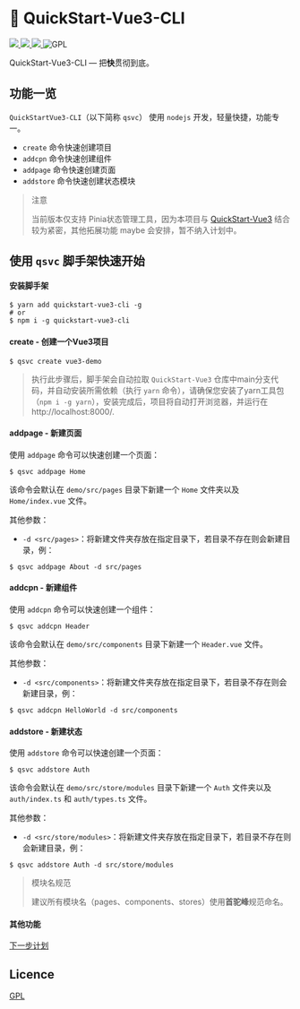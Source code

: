 

<p align="center">
<h1>🐾 QuickStart-Vue3-CLI</h1>
</p>
<p>
  <a href="https://www.npmjs.org/package/quickstart-vue3-cli" target='_blank'>
    <img src="https://img.shields.io/npm/v/quickstart-vue3-cli">
  </a>
  <a href="https://npmcharts.com/compare/quickstart-vue3-cli?minimal=true" target='_blank'>
    <img src="https://img.shields.io/npm/dt/quickstart-vue3-cli.svg">
  </a>
  <a href="https://npmcharts.com/compare/quickstart-vue3-cli?minimal=true" target='_blank'>
    <img src="https://img.shields.io/github/size/yesmore/QuickStart-Vue3-CLI/index.js">
  </a>
    <img src="https://img.shields.io/github/license/yesmore/QuickStart-Vue3-CLI" alt="GPL"/> 
</p>

QuickStart-Vue3-CLI — 把**快**贯彻到底。

## 功能一览

`QuickStartVue3-CLI`（以下简称 `qsvc`） 使用 `nodejs` 开发，轻量快捷，功能专一。

- `create` 命令快速创建项目
- `addcpn` 命令快速创建组件
- `addpage` 命令快速创建页面
- `addstore` 命令快速创建状态模块

> 注意
>
> 当前版本仅支持 Pinia状态管理工具，因为本项目与 [QuickStart-Vue3](https://github.com/yesmore/QuickStart-Vue3) 结合较为紧密，其他拓展功能 maybe 会安排，暂不纳入计划中。

## 使用 `qsvc` 脚手架快速开始

#### 安装脚手架

```shell
$ yarn add quickstart-vue3-cli -g
# or
$ npm i -g quickstart-vue3-cli
```

#### create - 创建一个Vue3项目

```shell
$ qsvc create vue3-demo
```

> 执行此步骤后，脚手架会自动拉取 `QuickStart-Vue3` 仓库中main分支代码，并自动安装所需依赖（执行 `yarn` 命令），请确保您安装了yarn工具包（`npm i -g yarn`），安装完成后，项目将自动打开浏览器，并运行在 http://localhost:8000/.

#### addpage - 新建页面

使用 `addpage` 命令可以快速创建一个页面：

```shell
$ qsvc addpage Home
```

该命令会默认在 `demo/src/pages` 目录下新建一个 `Home` 文件夹以及 `Home/index.vue` 文件。

其他参数：

- `-d <src/pages>`：将新建文件夹存放在指定目录下，若目录不存在则会新建目录，例：

```shell
$ qsvc addpage About -d src/pages
```



#### addcpn - 新建组件

使用 `addcpn` 命令可以快速创建一个组件：

```shell
$ qsvc addcpn Header
```

该命令会默认在 `demo/src/components` 目录下新建一个 `Header.vue` 文件。

其他参数：

- `-d <src/components>`：将新建文件夹存放在指定目录下，若目录不存在则会新建目录，例：

```shell
$ qsvc addcpn HelloWorld -d src/components
```



#### addstore - 新建状态

使用 `addstore` 命令可以快速创建一个页面：

```shell
$ qsvc addstore Auth
```

该命令会默认在 `demo/src/store/modules` 目录下新建一个 `Auth` 文件夹以及 `auth/index.ts` 和 `auth/types.ts` 文件。

其他参数：

- `-d <src/store/modules>`：将新建文件夹存放在指定目录下，若目录不存在则会新建目录，例：

```shell
$ qsvc addstore Auth -d src/store/modules
```

> 模块名规范
>
> 建议所有模块名（pages、components、stores）使用**首驼峰**规范命名。

#### 其他功能

[下一步计划]()



## Licence

[GPL](https://github.com/yesmore/QuickStart-Vue3-CLI/blob/main/LICENSE)

